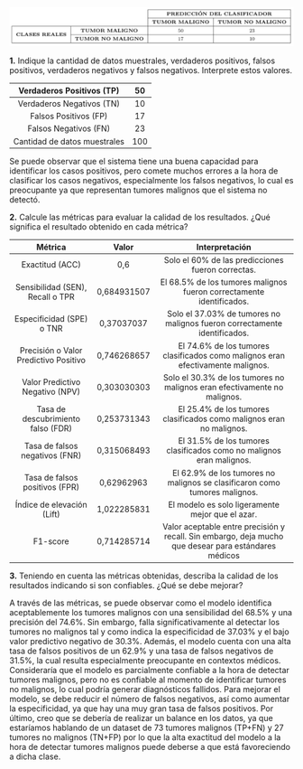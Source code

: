 ﻿![No carga](matrizdeconfusion.png)

**1.** Indique la cantidad de datos muestrales, verdaderos positivos, falsos positivos, verdaderos negativos y falsos negativos. Interprete estos valores.

|  Verdaderos Positivos (TP)   | 50  |
| :--------------------------: | :-: |
|  Verdaderos Negativos (TN)   | 10  |
|    Falsos Positivos (FP)     | 17  |
|    Falsos Negativos (FN)     | 23  |
| Cantidad de datos muestrales | 100 |

Se puede observar que el sistema tiene una buena capacidad para identificar los casos positivos, pero comete muchos errores a la hora de clasificar los casos negativos, especialmente los falsos negativos, lo cual es preocupante ya que representan tumores malignos que el sistema no detectó.

**2.** Calcule las métricas para evaluar la calidad de los resultados. ¿Qué significa el resultado obtenido en cada métrica?

|              **Métrica**              |  **Valor**  |                                          **Interpretación**                                          |
| :-----------------------------------: | :---------: | :--------------------------------------------------------------------------------------------------: |
|            Exactitud (ACC)            |     0,6     |                          Solo el 60% de las predicciones fueron correctas.                           |
|   Sensibilidad (SEN), Recall o TPR    | 0,684931507 |                 El 68.5% de los tumores malignos fueron correctamente identificados.                 |
|       Especificidad (SPE) o TNR       | 0,37037037  |              Solo el 37.03% de tumores no malignos fueron correctamente identificados.               |
| Precisión o Valor Predictivo Positivo | 0,746268657 |           El 74.6% de los tumores clasificados como malignos eran efectivamente malignos.            |
|    Valor Predictivo Negativo (NPV)    | 0,303030303 |               Solo el 30.3% de los tumores no malignos eran efectivamente no malignos.               |
|  Tasa de descubrimiento falso (FDR)   | 0,253731343 |                 El 25.4% de los tumores clasificados como malignos eran no malignos.                 |
|    Tasa de falsos negativos (FNR)     | 0,315068493 |                 El 31.5% de los tumores clasificados como no malignos eran malignos.                 |
|    Tasa de falsos positivos (FPR)     | 0,62962963  |              El 62.9% de los tumores no malignos se clasificaron como tumores malignos.              |
|      Índice de elevación (Lift)       | 1,022285831 |                           El modelo es solo ligeramente mejor que el azar.                           |
|               F1-score                | 0,714285714 | Valor aceptable entre precisión y recall. Sin embargo, deja mucho que desear para estándares médicos |

**3.** Teniendo en cuenta las métricas obtenidas, describa la calidad de los resultados indicando si son confiables. ¿Qué se debe mejorar?

A través de las métricas, se puede observar como el modelo identifica aceptablemente los tumores malignos con una sensibilidad del 68.5% y una precisión del 74.6%. Sin embargo, falla significativamente al detectar los tumores no malignos tal y como indica la especificidad de 37.03% y el bajo valor predictivo negativo de 30.3%. Además, el modelo cuenta con una alta tasa de falsos positivos de un 62.9% y una tasa de falsos negativos de 31.5%, la cual resulta especialmente preocupante en contextos médicos. Consideraría que el modelo es parcialmente confiable a la hora de detectar tumores malignos, pero no es confiable al momento de identificar tumores no malignos, lo cual podría generar diagnósticos fallidos. Para mejorar el modelo, se debe reducir el número de falsos negativos, así como aumentar la especificidad, ya que hay una muy gran tasa de falsos positivos. Por último, creo que se debería de realizar un balance en los datos, ya que estaríamos hablando de un dataset de 73 tumores malignos (TP+FN) y 27 tumores no malignos (TN+FP) por lo que la alta exactitud del modelo a la hora de detectar tumores malignos puede deberse a que está favoreciendo a dicha clase.




